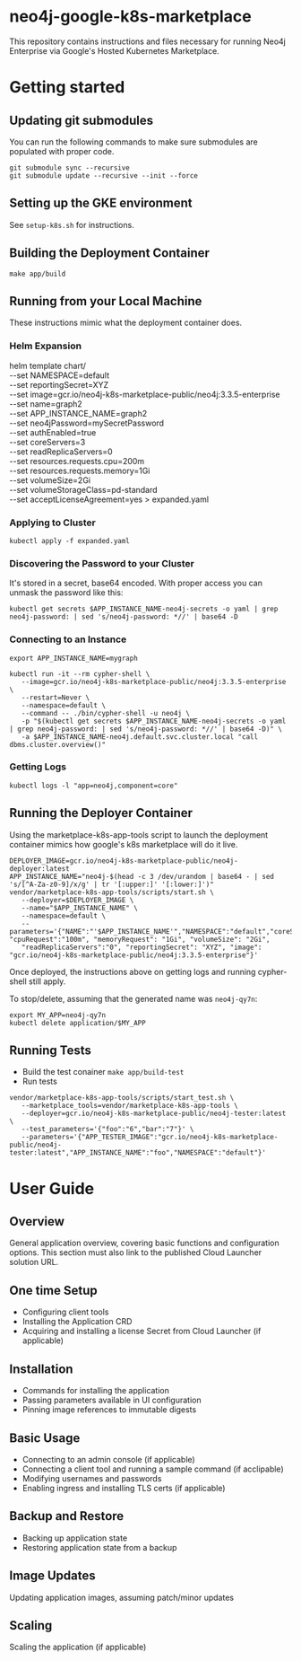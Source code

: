 # neo4j-google-k8s-marketplace

This repository contains instructions and files necessary for running Neo4j Enterprise via Google's
Hosted Kubernetes Marketplace.

# Getting started

## Updating git submodules

You can run the following commands to make sure submodules
are populated with proper code.

```shell
git submodule sync --recursive
git submodule update --recursive --init --force
```

## Setting up the GKE environment

See `setup-k8s.sh` for instructions.

## Building the Deployment Container
 
```
make app/build
```

## Running from your Local Machine

These instructions mimic what the deployment container does.

### Helm Expansion

helm template chart/ \
   --set NAMESPACE=default \
   --set reportingSecret=XYZ \
   --set image=gcr.io/neo4j-k8s-marketplace-public/neo4j:3.3.5-enterprise \
   --set name=graph2 \
   --set APP_INSTANCE_NAME=graph2 \
   --set neo4jPassword=mySecretPassword \
   --set authEnabled=true \
   --set coreServers=3 \
   --set readReplicaServers=0 \
   --set resources.requests.cpu=200m \
   --set resources.requests.memory=1Gi \
   --set volumeSize=2Gi \
   --set volumeStorageClass=pd-standard \
   --set acceptLicenseAgreement=yes > expanded.yaml

### Applying to Cluster

```kubectl apply -f expanded.yaml```

### Discovering the Password to your Cluster

It's stored in a secret, base64 encoded.  With proper access you can unmask the password
like this:

```
kubectl get secrets $APP_INSTANCE_NAME-neo4j-secrets -o yaml | grep neo4j-password: | sed 's/neo4j-password: *//' | base64 -D
```

### Connecting to an Instance

```
export APP_INSTANCE_NAME=mygraph

kubectl run -it --rm cypher-shell \
   --image=gcr.io/neo4j-k8s-marketplace-public/neo4j:3.3.5-enterprise \
   --restart=Never \
   --namespace=default \
   --command -- ./bin/cypher-shell -u neo4j \
   -p "$(kubectl get secrets $APP_INSTANCE_NAME-neo4j-secrets -o yaml | grep neo4j-password: | sed 's/neo4j-password: *//' | base64 -D)" \
   -a $APP_INSTANCE_NAME-neo4j.default.svc.cluster.local "call dbms.cluster.overview()"
```

### Getting Logs
```
kubectl logs -l "app=neo4j,component=core"
```

## Running the Deployer Container

Using the marketplace-k8s-app-tools script to launch the deployment container mimics how google's
k8s marketplace will do it live.

```
DEPLOYER_IMAGE=gcr.io/neo4j-k8s-marketplace-public/neo4j-deployer:latest
APP_INSTANCE_NAME="neo4j-$(head -c 3 /dev/urandom | base64 - | sed 's/[^A-Za-z0-9]/x/g' | tr '[:upper:]' '[:lower:]')"
vendor/marketplace-k8s-app-tools/scripts/start.sh \
   --deployer=$DEPLOYER_IMAGE \
   --name="$APP_INSTANCE_NAME" \
   --namespace=default \
   --parameters='{"NAME":"'$APP_INSTANCE_NAME'","NAMESPACE":"default","coreServers":"3", "cpuRequest":"100m", "memoryRequest": "1Gi", "volumeSize": "2Gi", 
   "readReplicaServers":"0", "reportingSecret": "XYZ", "image": "gcr.io/neo4j-k8s-marketplace-public/neo4j:3.3.5-enterprise"}'
```

Once deployed, the instructions above on getting logs and running cypher-shell still apply.

To stop/delete, assuming that the generated name was `neo4j-qy7n`:

```
export MY_APP=neo4j-qy7n
kubectl delete application/$MY_APP
```

## Running Tests

- Build the test conainer `make app/build-test`
- Run tests

```
vendor/marketplace-k8s-app-tools/scripts/start_test.sh \
   --marketplace_tools=vendor/marketplace-k8s-app-tools \
   --deployer=gcr.io/neo4j-k8s-marketplace-public/neo4j-tester:latest \
   --test_parameters='{"foo":"6","bar":"7"}' \
   --parameters='{"APP_TESTER_IMAGE":"gcr.io/neo4j-k8s-marketplace-public/neo4j-tester:latest","APP_INSTANCE_NAME":"foo","NAMESPACE":"default"}'
```

# User Guide

## Overview

General application overview, covering basic functions and configuration options. This section
must also link to the published Cloud Launcher solution URL.

## One time Setup

- Configuring client tools
- Installing the Application CRD
- Acquiring and installing a license Secret from Cloud Launcher (if applicable)

## Installation

- Commands for installing the application
- Passing parameters available in UI configuration
- Pinning image references to immutable digests

## Basic Usage

- Connecting to an admin console (if applicable)
- Connecting a client tool and running a sample command (if acclipable)
- Modifying usernames and passwords
- Enabling ingress and installing TLS certs (if applicable)

## Backup and Restore

- Backing up application state
- Restoring application state from a backup

## Image Updates

Updating application images, assuming patch/minor updates

## Scaling

Scaling the application (if applicable)


